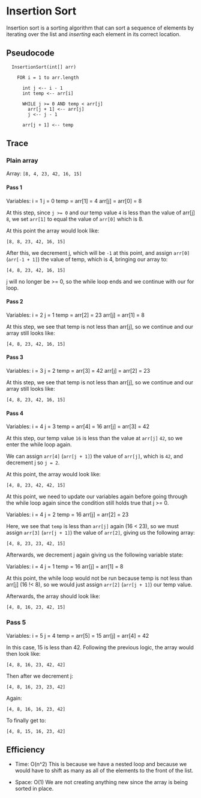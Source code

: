 # Insertion Sort

Insertion sort is a sorting algorithm that can sort a sequence of elements by iterating over the list and *inserting* each element in its correct location.

## Pseudocode

```
  InsertionSort(int[] arr)

    FOR i = 1 to arr.length

      int j <-- i - 1
      int temp <-- arr[i]

      WHILE j >= 0 AND temp < arr[j]
        arr[j + 1] <-- arr[j]
        j <-- j - 1

      arr[j + 1] <-- temp
```

## Trace

### Plain array

Array: `[8, 4, 23, 42, 16, 15]`

#### Pass 1

Variables:
i = 1
j = 0
temp = arr[1] = 4
arr[j] = arr[0] = 8

At this step, since `j >= 0` and our temp value `4` is less than the value of arr[j] `8`, we set `arr[1]` to equal the value of `arr[0]` which is 8.

At this point the array would look like:

`[8, 8, 23, 42, 16, 15]`

After this, we decrement j, which will be `-1` at this point, and assign `arr[0]` (`arr[-1 + 1]`) the value of temp, which is 4, bringing our array to:

`[4, 8, 23, 42, 16, 15]`

j will no longer be >= 0, so the while loop ends and we continue with our for loop.

#### Pass 2

Variables:
i = 2
j = 1
temp = arr[2] = 23
arr[j] = arr[1] = 8

At this step, we see that temp is not less than arr[j], so we continue and our array still looks like:

`[4, 8, 23, 42, 16, 15]`

#### Pass 3

Variables:
i = 3
j = 2
temp = arr[3] = 42
arr[j] = arr[2] = 23

At this step, we see that temp is not less than arr[j], so we continue and our array still looks like:

`[4, 8, 23, 42, 16, 15]`

#### Pass 4

Variables:
i = 4
j = 3
temp = arr[4] = 16
arr[j] = arr[3] = 42

At this step, our temp value `16` is less than the value at `arr[j]` `42`, so we enter the while loop again.

We can assign `arr[4]` (`arr[j + 1]`) the value of `arr[j]`, which is `42`, and decrement j so `j = 2`.

At this point, the array would look like:

`[4, 8, 23, 42, 42, 15]`

At this point, we need to update our variables again before going through the while loop again since the condition still holds true that j >= 0.

Variables:
i = 4
j = 2
temp = 16
arr[j] = arr[2] = 23

Here, we see that `temp` is less than `arr[j]` again (16 < 23), so we must assign `arr[3]` (`arr[j + 1]`) the value of `arr[2]`, giving us the following array:

`[4, 8, 23, 23, 42, 15]`

Afterwards, we decrement j again giving us the following variable state:

Variables:
i = 4
j = 1
temp = 16
arr[j] = arr[1] = 8

At this point, the while loop would not be run because temp is not less than arr[j] (16 !< 8), so we would just assign `arr[2]` (`arr[j + 1]`) our temp value.

Afterwards, the array should look like:

`[4, 8, 16, 23, 42, 15]`

### Pass 5

Variables:
i = 5
j = 4
temp = arr[5] = 15
arr[j] = arr[4] = 42

In this case, 15 is less than 42. Following the previous logic, the array would then look like:

`[4, 8, 16, 23, 42, 42]`

Then after we decrement j:

`[4, 8, 16, 23, 23, 42]`

Again:

`[4, 8, 16, 16, 23, 42]`

To finally get to:

`[4, 8, 15, 16, 23, 42]`

## Efficiency

- Time: O(n^2)
  This is because we have a nested loop and because we would have to shift as many as all of the elements to the front of the list.

- Space: O(1)
  We are not creating anything new since the array is being sorted in place.
